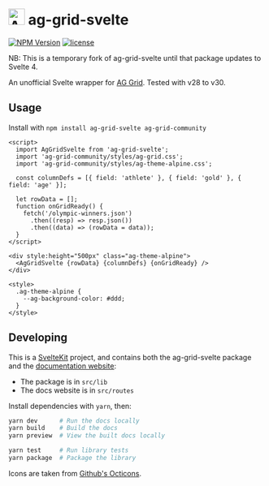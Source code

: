 # [<img src="https://github.com/MichaelKim/ag-grid-svelte/blob/main/src/icons/favicon.svg?raw=true" width="32" alt="AG Grid Svelte logo">](https://ag-grid-svelte.michael.kim) ag-grid-svelte

[![NPM Version](https://img.shields.io/npm/v/ag-grid-svelte?color=40b3ff)](https://npmjs.org/package/ag-grid-svelte) [![license](https://img.shields.io/github/license/michaelkim/ag-grid-svelte)](LICENSE)

NB: This is a temporary fork of ag-grid-svelte until that package updates to Svelte 4.

An unofficial Svelte wrapper for [AG Grid](http://www.ag-grid.com/). Tested with v28 to v30.

## Usage

Install with `npm install ag-grid-svelte ag-grid-community`

```svelte
<script>
  import AgGridSvelte from 'ag-grid-svelte';
  import 'ag-grid-community/styles/ag-grid.css';
  import 'ag-grid-community/styles/ag-theme-alpine.css';

  const columnDefs = [{ field: 'athlete' }, { field: 'gold' }, { field: 'age' }];

  let rowData = [];
  function onGridReady() {
    fetch('/olympic-winners.json')
      .then((resp) => resp.json())
      .then((data) => (rowData = data));
  }
</script>

<div style:height="500px" class="ag-theme-alpine">
  <AgGridSvelte {rowData} {columnDefs} {onGridReady} />
</div>

<style>
  .ag-theme-alpine {
    --ag-background-color: #ddd;
  }
</style>
```

## Developing

This is a [SvelteKit](https://kit.svelte.dev) project, and contains both the ag-grid-svelte package and the [documentation website](https://ag-grid-svelte.michael.kim):

- The package is in `src/lib`
- The docs website is in `src/routes`

Install dependencies with `yarn`, then:

```bash
yarn dev      # Run the docs locally
yarn build    # Build the docs
yarn preview  # View the built docs locally

yarn test     # Run library tests
yarn package  # Package the library
```

Icons are taken from [Github's Octicons](https://primer.style/octicons/).
